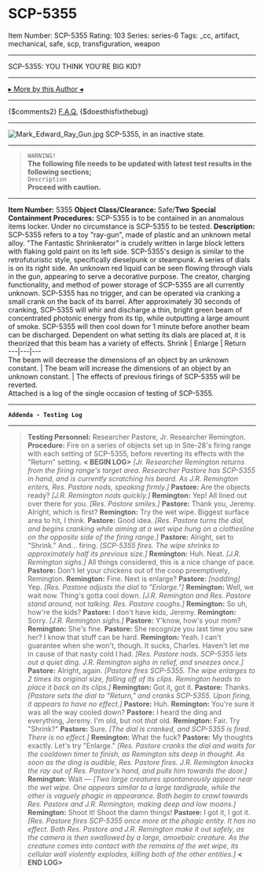 # SCP-5355
Item Number: SCP-5355
Rating: 103
Series: series-6
Tags: _cc, artifact, mechanical, safe, scp, transfiguration, weapon

---

SCP-5355: YOU THINK YOU'RE BIG KID?
* * *
[▸ More by this Author ◂](http://www.scp-wiki.net/popsioaks-garden)
* * *
{$comments2}
[F.A.Q.](https://scp-wiki.wikidot.com/component:info-ayers)
{$doesthisfixthebug}
* * *
![Mark_Edward_Ray_Gun.jpg](https://upload.wikimedia.org/wikipedia/commons/6/6b/Mark_Edward_Ray_Gun.jpg)
SCP-5355, in an inactive state.
* * *
> `WARNING!`  
>  **The following file needs to be updated with latest test results in the following sections;**  
>  `Description`  
>  **Proceed with caution.**
* * *
**Item Number:** 5355
**Object Class/Clearance:** Safe/**Two**
**Special Containment Procedures:** SCP-5355 is to be contained in an anomalous items locker. Under no circumstance is SCP-5355 to be tested.
**Description:** SCP-5355 refers to a toy "ray-gun", made of plastic and an unknown metal alloy. "The Fantastic Shrinkerator" is crudely written in large block letters with flaking gold paint on its left side. SCP-5355's design is similar to the retrofuturistic style, specifically dieselpunk or steampunk. A series of dials is on its right side. An unknown red liquid can be seen flowing through vials in the gun, appearing to serve a decorative purpose. The creator, charging functionality, and method of power storage of SCP-5355 are all currently unknown.
SCP-5355 has no trigger, and can be operated via cranking a small crank on the back of its barrel. After approximately 30 seconds of cranking, SCP-5355 will whir and discharge a thin, bright green beam of concentrated photonic energy from its tip, while outputting a large amount of smoke. SCP-5355 will then cool down for 1 minute before another beam can be discharged. Dependent on what setting its dials are placed at, it is theorized that this beam has a variety of effects.
Shrink | Enlarge | Return  
---|---|---  
The beam will decrease the dimensions of an object by an unknown constant. | The beam will increase the dimensions of an object by an unknown constant. | The effects of previous firings of SCP-5355 will be reverted.  
Attached is a log of the single occasion of testing of SCP-5355.
* * *
**`Addenda - Testing Log`**
* * *
> **Testing Personnel:** Researcher Pastore, Jr. Researcher Remington.
> **Procedure:** Fire on a series of objects set up in Site-28's firing range with each setting of SCP-5355, before reverting its effects with the "Return" setting.
> **< BEGIN LOG>**
> _[Jr. Researcher Remington returns from the firing range's target area. Researcher Pastore has SCP-5355 in hand, and is currently scratching his beard. As J.R. Remington enters, Res. Pastore nods, speaking firmly.]_
> **Pastore:** Are the objects ready?
> _[J.R. Remington nods quickly.]_
> **Remington:** Yep! All lined out over there for you.
> _[Res. Pastore smiles.]_
> **Pastore:** Thank you, Jeremy. Alright, which is first?
> **Remington:** Try the wet wipe. Biggest surface area to hit, I think.
> **Pastore:** Good idea.
> _[Res. Pastore turns the dial, and begins cranking while aiming at a wet wipe hung on a clothesline on the opposite side of the firing range.]_
> **Pastore:** Alright, set to "Shrink." And… firing.
> _[SCP-5355 fires. The wipe shrinks to approximately half its previous size.]_
> **Remington:** Huh. Neat. _[J.R. Remington sighs.]_ All things considered, this is a nice change of pace.
> **Pastore:** Don't let your chickens out of the coop preemptively, Remington.
> **Remington:** Fine. Next is enlarge?
> **Pastore:** _[nodding]_ Yep. _[Res. Pastore adjusts the dial to "Enlarge."]_
> **Remington:** Well, we wait now. Thing's gotta cool down.
> _[J.R. Remington and Res. Pastore stand around, not talking. Res. Pastore coughs.]_
> **Remington:** So uh, how're the kids?
> **Pastore:** I don't have kids, Jeremy.
> **Remington:** Sorry.
> _[J.R. Remington sighs.]_
> **Pastore:** Y'know, how's your mom?
> **Remington:** She's fine.
> **Pastore:** She recognize you last time you saw her? I know that stuff can be hard.
> **Remington:** Yeah. I can't guarantee when she won't, though. It sucks, Charles. Haven't let me in cause of that nasty cold I had.
> _[Res. Pastore nods. SCP-5355 lets out a quiet ding. J.R. Remington sighs in relief, and sneezes once.]_
> **Pastore:** Alright, again. _[Pastore fires SCP-5355. The wipe enlarges to 2 times its original size, falling off of its clips. Remington heads to place it back on its clips.]_
> **Remington:** Got it, got it.
> **Pastore:** Thanks.
> _[Pastore sets the dial to "Return," and cranks SCP-5355. Upon firing, it appears to have no effect.]_
> **Pastore:** Huh.
> **Remington:** You're sure it was all the way cooled down?
> **Pastore:** I heard the ding and everything, Jeremy. I'm old, but not _that_ old.
> **Remington:** Fair. Try "Shrink?"
> **Pastore:** Sure. _[The dial is cranked, and SCP-5355 is fired. There is no effect.]_
> **Remington:** What the fuck?
> **Pastore:** My thoughts exactly. Let's try "Enlarge."
> _[Res. Pastore cranks the dial and waits for the cooldown timer to finish, as Remington sits deep in thought. As soon as the ding is audible, Res. Pastore fires. J.R. Remington knocks the ray out of Res. Pastore's hand, and pulls him towards the door.]_
> **Remington:** Wait —
> _[Two large creatures spontaneously appear near the wet wipe. One appears similar to a large tardigrade, while the other is vaguely phagic in appearance. Both begin to crawl towards Res. Pastore and J.R. Remington, making deep and low moans.]_
> **Remington:** Shoot it! Shoot the damn things!
> **Pastore:** I got it, I got it.
> _[Res. Pastore fires SCP-5355 once more at the phagic entity. It has no effect. Both Res. Pastore and J.R. Remington make it out safely, as the camera is then swallowed by a large, amoebaic creature. As the creature comes into contact with the remains of the wet wipe, its cellular wall violently explodes, killing both of the other entities.]_
> **< END LOG>**